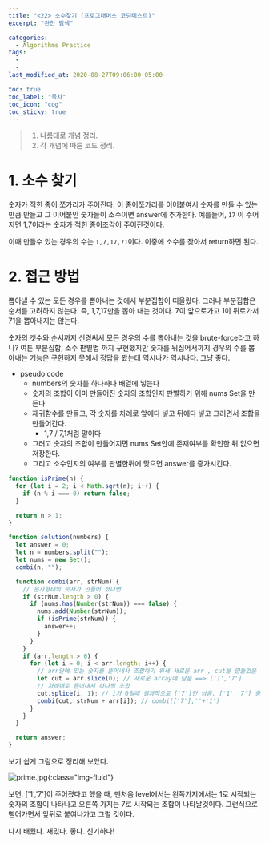```yaml
---
title: "<22> 소수찾기 (프로그래머스 코딩테스트)"
excerpt: "완전 탐색"

categories:
  - Algorithms Practice
tags:
  -
  -
last_modified_at: 2020-08-27T09:06:00-05:00

toc: true
toc_label: "목차"
toc_icon: "cog"
toc_sticky: true
---
```


> 1. 나름대로 개념 정리.
> 2. 각 개념에 따른 코드 정리.

# 1. 소수 찾기

숫자가 적힌 종이 쪼가리가 주어진다. 이 종이쪼가리를 이어붙여서 숫자를 만들 수 있는 만큼 만들고 그 이어붙인 숫자들이 소수이면 answer에 추가한다. 예를들어, `17` 이 주어지면 1,7이라는 숫자가 적힌 종이조각이 주어진것이다.

이때 만들수 있는 경우의 수는 `1,7,17,71`이다. 이중에 소수를 찾아서 return하면 된다.

# 2. 접근 방법

뽑아낼 수 있는 모든 경우를 뽑아내는 것에서 부분집합이 떠올랐다. 그러나 부분집합은 순서를 고려하지 않는다. 즉, 1,7,17만을 뽑아 내는 것이다. 7이 앞으로가고 1이 뒤로가서 71을 뽑아내지는 않는다.

숫자의 갯수와 순서까지 신경써서 모든 경우의 수를 뽑아내는 것을 brute-force라고 하나? 여튼 부분집합, 소수 판별법 까지 구현했지만 숫자를 뒤집어서까지 경우의 수를 뽑아내는 기능은 구현하지 못해서 정답을 봤는데 역시나가 역시나다. 그냥 좋다.

- pseudo code
  - numbers의 숫자를 하나하나 배열에 넣는다
  - 숫자의 조합이 이미 만들어진 숫자의 조합인지 판별하기 위해 nums Set을 만든다
  - 재귀함수를 만들고, 각 숫자를 차례로 앞에다 넣고 뒤에다 넣고 그러면서 조합을 만들어간다.
    - 1,7 / 7,1처럼 말이다
  - 그러고 숫자의 조합이 만들어지면 nums Set안에 존재여부를 확인한 뒤 없으면 저장한다.
  - 그리고 소수인지의 여부를 판별한뒤에 맞으면 answer를 증가시킨다.

```javascript
function isPrime(n) {
  for (let i = 2; i < Math.sqrt(n); i++) {
    if (n % i === 0) return false;
  }

  return n > 1;
}

function solution(numbers) {
  let answer = 0;
  let n = numbers.split("");
  let nums = new Set();
  combi(n, "");

  function combi(arr, strNum) {
    // 문자형태의 숫자가 만들어 졌다면
    if (strNum.length > 0) {
      if (nums.has(Number(strNum)) === false) {
        nums.add(Number(strNum));
        if (isPrime(strNum)) {
          answer++;
        }
      }
    }
    if (arr.length > 0) {
      for (let i = 0; i < arr.length; i++) {
        // arr안에 있는 숫자를 뜯어내서 조합하기 위새 새로운 arr , cut을 만들었음
        let cut = arr.slice(0); // 새로운 array에 담음 ==> ['1','7']
        // 차례대로 뜯어내서 하나씩 조합
        cut.splice(i, 1); // i가 0일때 결과적으로 ['7']만 남음. ['1','7'] 중에서 '1'을 떼어가므로
        combi(cut, strNum + arr[i]); // combi(['7'],''+'1')
      }
    }
  }

  return answer;
}
```

보기 쉽게 그림으로 정리해 보았다.

![prime.jpg](https://yeonghunko.github.io/assets/img/algorithms/prime.jpg){:class="img-fluid"}

보면, ['1','7']이 주어졌다고 했을 때, 맨처음 level에서는 왼쪽가지에서는 1로 시작되는 숫자의 조합이 나타나고 오른쪽 가지는 7로 시작되는 조합이 나타날것이다. 그런식으로 뻗어가면서 앞뒤로 붙여나가고 그럴 것이다.

다시 배웠다. 재밌다. 좋다. 신기하다!
